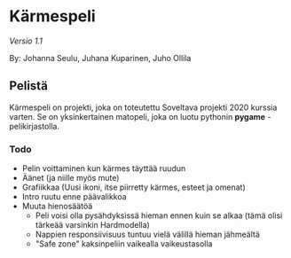 # Kärmespeli
_Versio 1.1_

By: Johanna Seulu, Juhana Kuparinen, Juho Ollila

## Pelistä

Kärmespeli on projekti, joka on toteutettu Soveltava projekti 2020 kurssia varten.
Se on yksinkertainen matopeli, joka on luotu pythonin __pygame__ -pelikirjastolla.

### Todo

* Pelin voittaminen kun kärmes täyttää ruudun
* Äänet (ja niille myös mute)
* Grafiikkaa (Uusi ikoni, itse piirretty kärmes, esteet ja omenat)
* Intro ruutu enne päävalikkoa
* Muuta hienosäätöä
    * Peli voisi olla pysähdyksissä hieman ennen kuin se alkaa
    (tämä olisi tärkeää varsinkin Hardmodella)
    * Nappien responsiivisuus tuntuu vielä välillä hieman jähmeältä
    * "Safe zone" kaksinpeliin vaikealla vaikeustasolla
